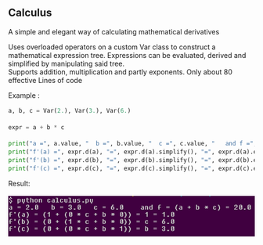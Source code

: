 ## Calculus  

A simple and elegant way of calculating mathematical derivatives    

Uses overloaded operators on a custom Var class to construct a mathematical expression tree.
Expressions can be evaluated, derived and simplified by manipulating said tree.  
Supports addition, multiplication and partly exponents. Only about 80 effective Lines of code

Example :  
``` python
a, b, c = Var(2.), Var(3.), Var(6.)

expr = a + b * c

print("a =", a.value, "  b =", b.value, "  c =", c.value, "   and f =", expr,"=", expr.evaluate())
print("f'(a) =", expr.d(a), "=", expr.d(a).simplify(), "=", expr.d(a).evaluate()) # 1 + (0 * 3 + 6 * 0)
print("f'(b) =", expr.d(b), "=", expr.d(b).simplify(), "=", expr.d(b).evaluate()) # 0 + (0 * 3 + 6 * 1)
print("f'(c) =", expr.d(c), "=", expr.d(c).simplify(), "=", expr.d(c).evaluate()) # 0 + (1 * 3 + 6 * 0)
```  
Result:  
&nbsp;&nbsp;&nbsp;&nbsp;<img src="https://github.com/Lcbx/Calculus/blob/master/Capture.PNG"  width="700"/>
